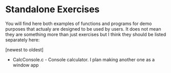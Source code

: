 # Standalone Exercises
You will find here both examples of functions and programs for demo purposes that actualy are designed to be used by users.
It does not mean they are something more than just exercises but I think they should be listed separately here:

\[newest to oldest]
- CalcConsole.c - Console calculator. I plan making another one as a window app
